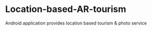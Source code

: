 # Location-based-AR-tourism
Android application provides location based tourism &amp; photo service
